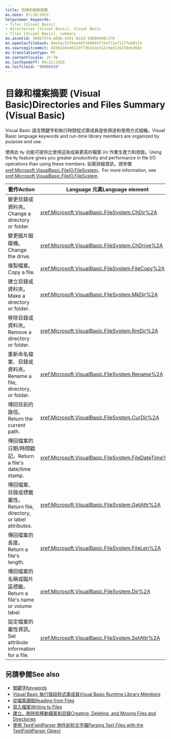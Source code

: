 ```yaml
---
title: 目錄和檔案摘要
ms.date: 07/20/2015
helpviewer_keywords:
- files [Visual Basic]
- directories [Visual Basic], Visual Basic
- files [Visual Basic], summary
ms.assetid: 588b75fd-a09b-4381-822d-19868990c170
ms.openlocfilehash: 84e5ac5276eeddf399003f72ef72e7117feb011b
ms.sourcegitcommit: d2db216e46323f73b32ae312c9e4135258e5d68e
ms.translationtype: MT
ms.contentlocale: zh-TW
ms.lasthandoff: 09/22/2020
ms.locfileid: "90868938"
---
```

# <a name="directories-and-files-summary-visual-basic"></a><span data-ttu-id="fb157-102">目錄和檔案摘要 (Visual Basic)</span><span class="sxs-lookup"><span data-stu-id="fb157-102">Directories and Files Summary (Visual Basic)</span></span>

<span data-ttu-id="fb157-103">Visual Basic 語言關鍵字和執行時間程式庫成員是依用途和使用方式組織。</span><span class="sxs-lookup"><span data-stu-id="fb157-103">Visual Basic language keywords and run-time library members are organized by purpose and use.</span></span>  
  
 <span data-ttu-id="fb157-104">使用此 `My` 功能可提供比使用這些成員更高的檔案 i/o 作業生產力和效能。</span><span class="sxs-lookup"><span data-stu-id="fb157-104">Using the `My` feature gives you greater productivity and performance in file I/O operations than using these members.</span></span> <span data-ttu-id="fb157-105">如需詳細資訊，請參閱<xref:Microsoft.VisualBasic.FileIO.FileSystem>。</span><span class="sxs-lookup"><span data-stu-id="fb157-105">For more information, see <xref:Microsoft.VisualBasic.FileIO.FileSystem>.</span></span>  
  
|<span data-ttu-id="fb157-106">**動作**</span><span class="sxs-lookup"><span data-stu-id="fb157-106">**Action**</span></span>|<span data-ttu-id="fb157-107">**Language 元素**</span><span class="sxs-lookup"><span data-stu-id="fb157-107">**Language element**</span></span>|  
|----------------|--------------------------|  
|<span data-ttu-id="fb157-108">變更目錄或資料夾。</span><span class="sxs-lookup"><span data-stu-id="fb157-108">Change a directory or folder.</span></span>|<xref:Microsoft.VisualBasic.FileSystem.ChDir%2A>|  
|<span data-ttu-id="fb157-109">變更磁片磁碟機。</span><span class="sxs-lookup"><span data-stu-id="fb157-109">Change the drive.</span></span>|<xref:Microsoft.VisualBasic.FileSystem.ChDrive%2A>|  
|<span data-ttu-id="fb157-110">複製檔案。</span><span class="sxs-lookup"><span data-stu-id="fb157-110">Copy a file.</span></span>|<xref:Microsoft.VisualBasic.FileSystem.FileCopy%2A>|  
|<span data-ttu-id="fb157-111">建立目錄或資料夾。</span><span class="sxs-lookup"><span data-stu-id="fb157-111">Make a directory or folder.</span></span>|<xref:Microsoft.VisualBasic.FileSystem.MkDir%2A>|  
|<span data-ttu-id="fb157-112">移除目錄或資料夾。</span><span class="sxs-lookup"><span data-stu-id="fb157-112">Remove a directory or folder.</span></span>|<xref:Microsoft.VisualBasic.FileSystem.RmDir%2A>|  
|<span data-ttu-id="fb157-113">重新命名檔案、目錄或資料夾。</span><span class="sxs-lookup"><span data-stu-id="fb157-113">Rename a file, directory, or folder.</span></span>|<xref:Microsoft.VisualBasic.FileSystem.Rename%2A>|  
|<span data-ttu-id="fb157-114">傳回目前的路徑。</span><span class="sxs-lookup"><span data-stu-id="fb157-114">Return the current path.</span></span>|<xref:Microsoft.VisualBasic.FileSystem.CurDir%2A>|  
|<span data-ttu-id="fb157-115">傳回檔案的日期/時間戳記。</span><span class="sxs-lookup"><span data-stu-id="fb157-115">Return a file's date/time stamp.</span></span>|<xref:Microsoft.VisualBasic.FileSystem.FileDateTime%2A>|  
|<span data-ttu-id="fb157-116">傳回檔案、目錄或標籤屬性。</span><span class="sxs-lookup"><span data-stu-id="fb157-116">Return file, directory, or label attributes.</span></span>|<xref:Microsoft.VisualBasic.FileSystem.GetAttr%2A>|  
|<span data-ttu-id="fb157-117">傳回檔案的長度。</span><span class="sxs-lookup"><span data-stu-id="fb157-117">Return a file's length.</span></span>|<xref:Microsoft.VisualBasic.FileSystem.FileLen%2A>|  
|<span data-ttu-id="fb157-118">傳回檔案的名稱或磁片區標籤。</span><span class="sxs-lookup"><span data-stu-id="fb157-118">Return a file's name or volume label.</span></span>|<xref:Microsoft.VisualBasic.FileSystem.Dir%2A>|  
|<span data-ttu-id="fb157-119">設定檔案的屬性資訊。</span><span class="sxs-lookup"><span data-stu-id="fb157-119">Set attribute information for a file.</span></span>|<xref:Microsoft.VisualBasic.FileSystem.SetAttr%2A>|  
  
## <a name="see-also"></a><span data-ttu-id="fb157-120">另請參閱</span><span class="sxs-lookup"><span data-stu-id="fb157-120">See also</span></span>

- [<span data-ttu-id="fb157-121">關鍵字</span><span class="sxs-lookup"><span data-stu-id="fb157-121">Keywords</span></span>](index.md)
- [<span data-ttu-id="fb157-122">Visual Basic 執行階段程式庫成員</span><span class="sxs-lookup"><span data-stu-id="fb157-122">Visual Basic Runtime Library Members</span></span>](../runtime-library-members.md)
- [<span data-ttu-id="fb157-123">從檔案讀取</span><span class="sxs-lookup"><span data-stu-id="fb157-123">Reading from Files</span></span>](../../developing-apps/programming/drives-directories-files/reading-from-files.md)
- [<span data-ttu-id="fb157-124">寫入檔案</span><span class="sxs-lookup"><span data-stu-id="fb157-124">Writing to Files</span></span>](../../developing-apps/programming/drives-directories-files/writing-to-files.md)
- [<span data-ttu-id="fb157-125">建立、刪除和移動檔案和目錄</span><span class="sxs-lookup"><span data-stu-id="fb157-125">Creating, Deleting, and Moving Files and Directories</span></span>](../../developing-apps/programming/drives-directories-files/creating-deleting-and-moving-files-and-directories.md)
- [<span data-ttu-id="fb157-126">使用 TextFieldParser 物件剖析文字檔</span><span class="sxs-lookup"><span data-stu-id="fb157-126">Parsing Text Files with the TextFieldParser Object</span></span>](../../developing-apps/programming/drives-directories-files/parsing-text-files-with-the-textfieldparser-object.md)
